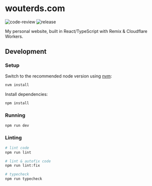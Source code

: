 # wouterds.com

![code-review](https://github.com/wouterds/wouterds.com/actions/workflows/code-review.yml/badge.svg?branch=main)
![release](https://github.com/wouterds/wouterds.com/actions/workflows/release.yml/badge.svg)

My personal website, built in React/TypeScript with Remix & Cloudflare Workers.

## Development

### Setup

Switch to the recommended node version using [nvm](https://github.com/nvm-sh/nvm):

```sh
nvm install
```

Install dependencies:

```sh
npm install
```

### Running

```sh
npm run dev
```

### Linting

```sh
# lint code
npm run lint

# lint & autofix code
npm run lint:fix

# typecheck
npm run typecheck
```

